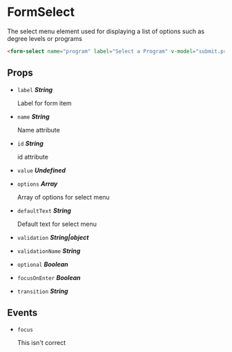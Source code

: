 
# FormSelect
The select menu element used for displaying a list of options
such as degree levels or programs

```html
<form-select name="program" label="Select a Program" v-model="submit.program" :options="programs"/>
```

## Props


- `label` ***String***

  Label for form item

- `name` ***String***

  Name attribute

- `id` ***String***

  id attribute

- `value` ***Undefined***

  

- `options` ***Array***

  Array of options for select menu

- `defaultText` ***String***

  Default text for select menu

- `validation` ***String|object***

  

- `validationName` ***String***

  

- `optional` ***Boolean***

  

- `focusOnEnter` ***Boolean***

  

- `transition` ***String***

  




## Events
- `focus`

  This isn't correct      



